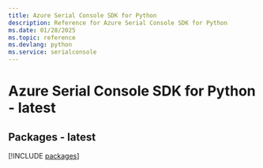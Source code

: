 ```yaml
---
title: Azure Serial Console SDK for Python
description: Reference for Azure Serial Console SDK for Python
ms.date: 01/28/2025
ms.topic: reference
ms.devlang: python
ms.service: serialconsole
---
```

# Azure Serial Console SDK for Python - latest
## Packages - latest
[!INCLUDE [packages](serial-console-index.md)]